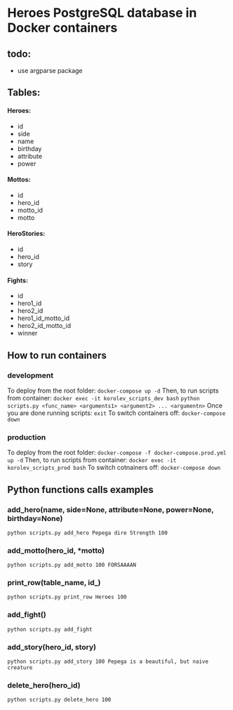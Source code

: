 # Heroes PostgreSQL database in Docker containers 
## todo:
- use argparse package
## Tables:
#### Heroes:
- id
- side
- name
- birthday
- attribute
- power
#### Mottos:
- id 
- hero_id
- motto_id
- motto
#### HeroStories:
- id
- hero_id
- story
#### Fights:
- id
- hero1_id
- hero2_id
- hero1_id_motto_id
- hero2_id_motto_id
- winner
## How to run containers
### development
To deploy from the root folder:
`docker-compose up -d`
Then, to run scripts from container:
`docker exec -it korolev_scripts_dev bash`
`python scripts.py <func_name> <arguments1> <argument2> ... <argumentn>`
Once you are done running scripts:
`exit`
To switch containers off:
`docker-compose down`
### production
To deploy from the root folder:
`docker-compose -f docker-compose.prod.yml up -d`
Then, to run scripts from container:
`docker exec -it korolev_scripts_prod bash`
To switch cotnainers off:
`docker-compose down`
## Python functions calls examples
### add_hero(name, side=None, attribute=None, power=None, birthday=None)
`python scripts.py add_hero Pepega dire Strength 100`
### add_motto(hero_id, *motto)
`python scripts.py add_motto 100 FORSAAAAN`
### print_row(table_name, id_)
`python scripts.py print_row Heroes 100`
### add_fight()
`python scripts.py add_fight`
### add_story(hero_id, story)
`python scripts.py add_story 100 Pepega is a beautiful, but naive creature`
### delete_hero(hero_id)
`python scripts.py delete_hero 100`